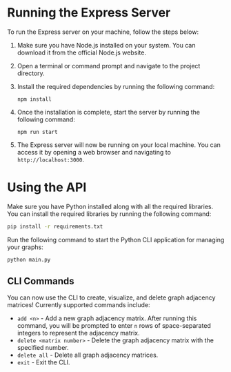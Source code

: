 # Running the Express Server

To run the Express server on your machine, follow the steps below:

1. Make sure you have Node.js installed on your system. You can download it from the official Node.js website.

2. Open a terminal or command prompt and navigate to the project directory.

3. Install the required dependencies by running the following command:

    ```
    npm install
    ```

4. Once the installation is complete, start the server by running the following command:

    ```
    npm run start
    ```

5. The Express server will now be running on your local machine. You can access it by opening a web browser and navigating to `http://localhost:3000`.

# Using the API
Make sure you have Python installed along with all the required libraries. You can install the required libraries by running the following command:

```bash
pip install -r requirements.txt
```

Run the following command to start the Python CLI application for managing your graphs:

```bash
python main.py
```
## CLI Commands
You can now use the CLI to create, visualize, and delete graph adjacency matrices! Currently supported commands include:

- `add <n>` - Add a new graph adjacency matrix. After running this command, you will be prompted to enter `n` rows of space-separated integers to represent the adjacency matrix.
- `delete <matrix number>` - Delete the graph adjacency matrix with the specified number.
- `delete all` - Delete all graph adjacency matrices.
- `exit` - Exit the CLI.